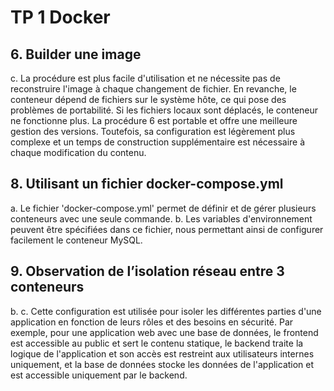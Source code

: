 # **TP 1 Docker**
## 6. Builder une image
c. La procédure est plus facile d'utilisation et ne nécessite pas de reconstruire l'image à chaque changement de fichier. En revanche, le conteneur dépend de fichiers sur le système hôte, ce qui pose des problèmes de portabilité. Si les fichiers locaux sont déplacés, le conteneur ne fonctionne plus. 
La procédure 6 est portable et offre une meilleure gestion des versions. Toutefois, sa configuration est légèrement plus complexe et un temps de construction supplémentaire est nécessaire à chaque modification du contenu.
## 8. Utilisant un fichier docker-compose.yml
a. Le fichier 'docker-compose.yml' permet de définir et de gérer plusieurs conteneurs avec une seule commande.
b. Les variables d'environnement peuvent être spécifiées dans ce fichier, nous permettant ainsi de configurer facilement le conteneur MySQL.
## 9. Observation de l’isolation réseau entre 3 conteneurs
b.
c. Cette configuration est utilisée pour isoler les différentes parties d'une application en fonction de leurs rôles et des besoins en sécurité. Par exemple, pour une application web avec une base de données, le frontend est accessible au public et sert le contenu statique, le backend traite la logique de l'application et son accès est restreint aux utilisateurs internes uniquement, et la base de données stocke les données de l'application et est accessible uniquement par le backend.

